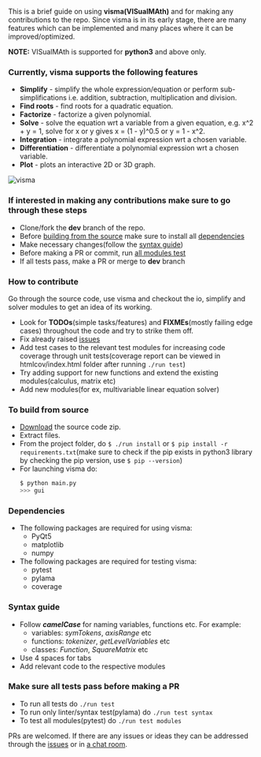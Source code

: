 This is a brief guide on using **visma(VISualMAth)** and for making any contributions to the repo. Since visma is in its early stage, there are many features which can be implemented and many places where it can be improved/optimized.

**NOTE:** VISualMAth is supported for **python3** and above only.

### Currently, visma supports the following features

* **Simplify** - simplify the whole expression/equation or perform sub-simplifications i.e. addition, subtraction, multiplication and division.
* **Find roots** - find roots for a quadratic equation.
* **Factorize** - factorize a given polynomial.
* **Solve** - solve the equation wrt a variable from a given equation, e.g. x^2 + y = 1, solve for x or y gives x = (1 - y)^0.5 or y = 1 - x^2.
* **Integration** - integrate a polynomial expression wrt a chosen variable.
* **Differentiation** - differentiate a polynomial expression wrt a chosen variable.
* **Plot** - plots an interactive 2D or 3D graph.

![visma](https://raw.githubusercontent.com/wiki/aerospaceresearch/visma/assets/demo.gif)

### If interested in making any contributions make sure to go through these steps

- Clone/fork the **dev** branch of the repo.
- Before [building from the source](https://github.com/aerospaceresearch/visma/wiki/Beginner's-Guide#To-build-from-source) make sure to install all [dependencies](https://github.com/aerospaceresearch/visma/wiki/Beginner's-Guide#Dependencies)
- Make necessary changes(follow the [syntax guide](https://github.com/aerospaceresearch/visma/wiki/Beginner's-Guide#Syntax-guide))
- Before making a PR or commit, run [all modules test](https://github.com/aerospaceresearch/visma/wiki/Beginner's-Guide#Make-sure-all-tests-pass-before-making-a-PR)
- If all tests pass, make a PR or merge to **dev** branch

### How to contribute

Go through the source code, use visma and checkout the io, simplify and solver modules to get an idea of its working.
- Look for **TODOs**(simple tasks/features) and **FIXMEs**(mostly failing edge cases) throughout the code and try to strike them off.
- Fix already raised [issues](https://github.com/aerospaceresearch/visma/wiki/Install)
- Add test cases to the relevant test modules for increasing code coverage through unit tests(coverage report can be viewed in htmlcov/index.html folder after running `./run test`)
- Try adding support for new functions and extend the existing modules(calculus, matrix etc)
- Add new modules(for ex, multivariable linear equation solver)

### To build from source

- [Download](https://github.com/aerospaceresearch/visma/archive/dev.zip) the source code zip.
- Extract files.
- From the project folder, do `$ ./run install` or `$ pip install -r requirements.txt`(make sure to check if the pip exists in python3 library by checking the pip version, use `$ pip --version`)
- For launching visma do:
    ```bash
    $ python main.py
    >>> gui
    ```

### Dependencies

- The following packages are required for using visma:
    - PyQt5
    - matplotlib
    - numpy
- The following packages are required for testing visma:
    - pytest
    - pylama
    - coverage

### Syntax guide

- Follow **_camelCase_** for naming variables, functions etc. For example:
    - variables: _symTokens_, _axisRange_ etc
    - functions: _tokenizer_, _getLevelVariables_ etc
    - classes: _Function_, _SquareMatrix_ etc
- Use 4 spaces for tabs
- Add relevant code to the respective modules

### Make sure all tests pass before making a PR

- To run all tests do `./run test`
- To run only linter/syntax test(pylama) do `./run test syntax`
- To test all modules(pytest) do `./run test modules`

PRs are welcomed. If there are any issues or ideas they can be addressed through the [issues](https://github.com/aerospaceresearch/visma/issues) or in [a chat room](https://gitter.im/aerospaceresearch/visma).
